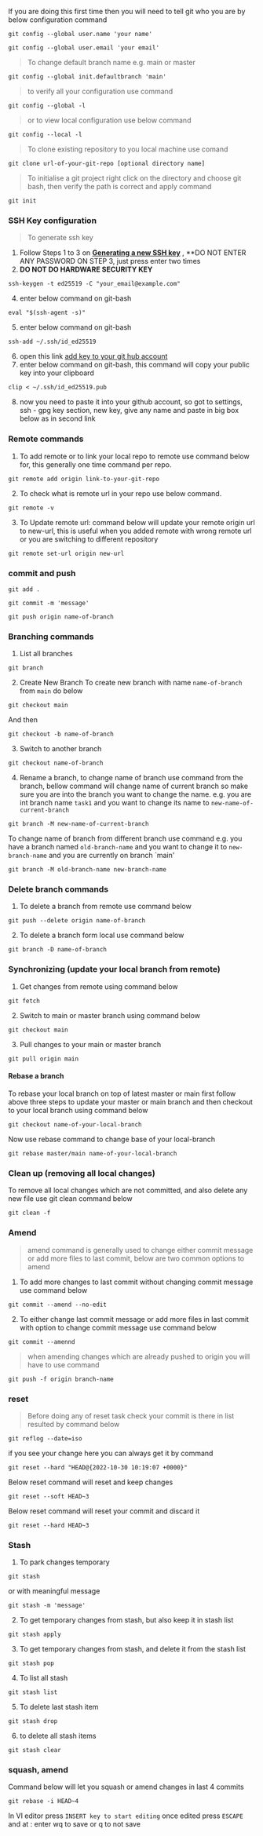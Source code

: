 If you are doing this first time then you will need to tell git who you are by below configuration command 
````
git config --global user.name 'your name'
````
````
git config --global user.email 'your email'
````

> To change default branch name e.g. main or master 
````
git config --global init.defaultbranch 'main'
```` 
> to verify all your configuration use command 
````
git config --global -l
```` 
> or to view local configuration use below command 
````
git config --local -l
````

> To clone existing repository to you local machine use comand 
````
git clone url-of-your-git-repo [optional directory name]
````

> To initialise a git project right click on the directory and choose git bash, then verify the path is correct and apply command
````
git init
````

### SSH Key configuration
> To generate ssh key 
1. Follow Steps 1 to 3 on [**Generating a new SSH key**](https://docs.github.com/en/authentication/connecting-to-github-with-ssh/generating-a-new-ssh-key-and-adding-it-to-the-ssh-agent#generating-a-new-ssh-key) , **DO NOT ENTER ANY PASSWORD ON STEP 3, just press enter two times
4. **DO NOT DO HARDWARE SECURITY KEY**
````
ssh-keygen -t ed25519 -C "your_email@example.com"
````
4. enter below command on git-bash 
````
eval "$(ssh-agent -s)" 
````
5. enter below command on git-bash
````
ssh-add ~/.ssh/id_ed25519
````
6. open this link [add key to your git hub account](https://docs.github.com/en/authentication/connecting-to-github-with-ssh/adding-a-new-ssh-key-to-your-github-account)
7. enter below command on git-bash, this command will copy your public key into your clipboard
````
clip < ~/.ssh/id_ed25519.pub
````
8. now you need to paste it into your github account, so got to settings, ssh - gpg key section, new key, give any name and paste in big box below as in second link 
### Remote commands
1. To add remote or to link your local repo to remote use command below for, this generally one time command per repo.
````
git remote add origin link-to-your-git-repo
````
2. To check what is remote url in your repo use below command. 
````
git remote -v
````
3. To Update remote url: command below will update your remote origin url to new-url, this is useful when you added remote with wrong remote url or you are switching to different repository
````
git remote set-url origin new-url 
````
### commit and push
````
git add .
````
````
git commit -m 'message'
````
````
git push origin name-of-branch
````
### Branching commands
1. List all branches
````
git branch
````
2. Create New Branch
To create new branch with name `name-of-branch` from `main` do below 
 ````
git checkout main 
 ````
And then
````
git checkout -b name-of-branch
````
3. Switch to another branch
````
git checkout name-of-branch
````
4. Rename a branch, to change name of branch use command from the branch, bellow command will change name of current branch so make sure you are into the branch you want to change the name. e.g. you are int branch name `task1` and you want to change its name to `new-name-of-current-branch`  
````
git branch -M new-name-of-current-branch
````
To change name of branch from different branch use command e.g. you have a branch named `old-branch-name` and you want to change it to `new-branch-name` and you are currently on branch `main' 
````
git branch -M old-branch-name new-branch-name
````
### Delete branch commands
1. To delete a branch from remote use command below  
````
git push --delete origin name-of-branch 
````
2. To delete a branch form local use command below 
````
git branch -D name-of-branch
```` 
### Synchronizing (update your local branch from remote)
1. Get changes from remote using command below
````
git fetch
```` 
2. Switch to main or master branch using command below 
````
git checkout main 
````
3. Pull changes to your main or master branch
````
git pull origin main
````
#### Rebase a branch
To rebase your local branch on top of latest master or main first follow above three steps to update your master or main branch and then checkout to your local branch using command below
````
git checkout name-of-your-local-branch
````
Now use rebase command to change base of your local-branch
````
git rebase master/main name-of-your-local-branch
````
### Clean up (removing all local changes)
To remove all local changes which are not committed, and also delete any new file use git clean command below
````
git clean -f
````
### Amend
> amend command is generally used to change either commit message or add more files to last commit, below are two common options to amend

1. To add more changes to last commit without changing commit message use command below
````
git commit --amend --no-edit
````

2. To either change last commit message or add more files in last commit with option to change commit message use command below 
````
git commit --amennd
````

> when amending changes which are already pushed to origin you will have to use command 
````
git push -f origin branch-name
````
### reset
> Before doing any of reset task check your commit is there in list resulted by command below
````
git reflog --date=iso
````
if you see your change here you can always get it by command 

````
git reset --hard "HEAD@{2022-10-30 10:19:07 +0000}"
````
Below reset command will reset and keep changes 
````
git reset --soft HEAD~3 
````
Below reset command will reset your commit and discard it
````
git reset --hard HEAD~3
```` 
### Stash
1. To park changes temporary
````
git stash
````
or with meaningful message 
````
git stash -m 'message'
````
2. To get temporary changes from stash, but also keep it in stash list
````
git stash apply
````
3. To get temporary changes from stash, and delete it from the stash list
````
git stash pop
````
4. To list all stash 
````
git stash list
````
5. To delete last stash item
````
git stash drop
````
6. to delete all stash items
````
git stash clear
````
### squash, amend 
Command below will let you squash or amend changes in last 4 commits 
````
git rebase -i HEAD~4
```` 

In VI editor press `INSERT key to start editing` once edited press `ESCAPE` and at : enter wq to save or q to not save

